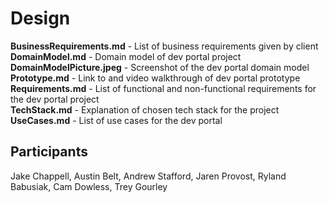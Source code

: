 # Design
**BusinessRequirements.md** - List of business requirements given by client<br>
**DomainModel.md** - Domain model of dev portal project<br>
**DomainModelPicture.jpeg** - Screenshot of the dev portal domain model<br>
**Prototype.md** - Link to and video walkthrough of dev portal prototype<br>
**Requirements.md** - List of functional and non-functional requirements for the dev portal project<br>
**TechStack.md** - Explanation of chosen tech stack for the project<br>
**UseCases.md** - List of use cases for the dev portal

## Participants
Jake Chappell, Austin Belt, Andrew Stafford, Jaren Provost, Ryland Babusiak, Cam Dowless, Trey Gourley